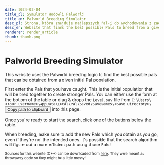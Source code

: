```yaml
---
date: 2024-02-04
title_pl: Symulator Hodowli Palworld
title_en: Palworld Breeding Simulator
desc_pl: Strona, która znajduje najlepszych Pal-i do wychodowania z zadanej populacji początkowej
desc_en: Website that finds the best possible Pals to breed from a given initial Pal population
renderer: render_article
thumb: thumb.png
---
```


<h1>Palworld Breeding Simulator</h1>

<p>This website uses the Palworld breeding logic to find the best possible pals that can be obtained from a given initial Pal population.</p>

<p>First enter the Pals that you have caught. This is the initial population that will be bred together to create stronger Pals. You can either use the form at the bottom of the table or drag & dropp the <code>Level.sav</code> file from <code style="white-space:normal">C:\Users\&lt;Your Username&gt;\AppData\Local\Pal\Saved\SaveGames\&lt;Save Directory&gt;\</code> <button onclick="CopyPath()">Copy path to clipboard</button> into this page.</p>

<p>Once you're ready to start the search, click one of the buttons below the table.</p>

<p>When breeding, make sure to add the new Pals which you obtain as you go, even if they're not the intended ones. It's possible that the search algorithm will figure out a more efficient path using those Pals!</p>

<p><small>Sources for this website (C++) can be downloaded from <a href="src.zip">here</a>. They were meant as throwaway code so they might be a little messy!</small></p>

<style>
.pal {
  display: inline-block;
  margin: 5px;
  padding: 5px;
  border: 1px solid #961b82;
  border-radius: 5px;
  background: #f7e8f3;
  box-shadow: 0 5px 10px rgba(132, 30, 120, 0.5);
}

.trait {
  border: 1px solid #786221;
  background: #f5e1a4;
  border-radius: 5px;
  padding: 1px 2px;
  margin: 1px;
  display: inline-block;
}
</style>

<div class="scroll-wide"><table id="pals"></table></div>

<script>
function CopyPath() {
  var copyText = document.querySelector("code");
  var textArea = document.createElement("textarea");
  textArea.value = "%LOCALAPPDATA%\\Pal\\Saved\\SaveGames\\";
  document.body.appendChild(textArea);
  textArea.select();
  document.execCommand("Copy");
  textArea.remove();
}
</script>
<script src="pako_inflate.min.js"></script>
<script src="decoder.js"></script>
<script src="index.js"></script>
<script src="breed.js"></script>
